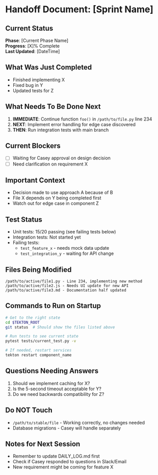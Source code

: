 # Handoff Document: [Sprint Name]

## Current Status
**Phase**: [Current Phase Name]  
**Progress**: [X]% Complete  
**Last Updated**: [DateTime]

## What Was Just Completed
- Finished implementing X
- Fixed bug in Y
- Updated tests for Z

## What Needs To Be Done Next
1. **IMMEDIATE**: Continue function `foo()` in `/path/to/file.py` line 234
2. **NEXT**: Implement error handling for edge case discovered
3. **THEN**: Run integration tests with main branch

## Current Blockers
- [ ] Waiting for Casey approval on design decision
- [ ] Need clarification on requirement X

## Important Context
- Decision made to use approach A because of B
- File X depends on Y being completed first
- Watch out for edge case in component Z

## Test Status
- Unit tests: 15/20 passing (see failing tests below)
- Integration tests: Not started yet
- Failing tests:
  - `test_feature_x` - needs mock data update
  - `test_integration_y` - waiting for API change

## Files Being Modified
```
/path/to/active/file1.py - Line 234, implementing new method
/path/to/active/file2.js - Needs UI update for new API
/path/to/active/file3.md - Documentation half updated
```

## Commands to Run on Startup
```bash
# Get to the right state
cd $TEKTON_ROOT
git status  # Should show the files listed above

# Run tests to see current state
pytest tests/current_test.py -v

# If needed, restart services
tekton restart component_name
```

## Questions Needing Answers
1. Should we implement caching for X?
2. Is the 5-second timeout acceptable for Y?
3. Do we need backwards compatibility for Z?

## Do NOT Touch
- `/path/to/stable/file` - Working correctly, no changes needed
- Database migrations - Casey will handle separately

## Notes for Next Session
- Remember to update DAILY_LOG.md first
- Check if Casey responded to questions in Slack/Email
- New requirement might be coming for feature X